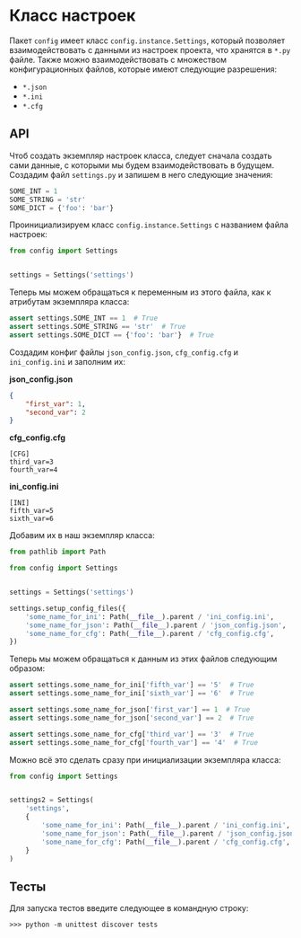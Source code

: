 # Класс настроек

Пакет `config` имеет класс `config.instance.Settings`, который позволяет взаимодействовать с данными из настроек проекта, что хранятся в `*.py` файле. Также можно взаимодействовать с множеством конфигурационных файлов, которые имеют следующие разрешения:
- `*.json`
- `*.ini` 
- `*.cfg`

## API
Чтоб создать экземпляр настроек класса, следует сначала создать сами данные, с которыми мы будем взаимодействовать в будущем. 
Создадим файл `settings.py` и запишем в него следующие значения:
```py
SOME_INT = 1
SOME_STRING = 'str'
SOME_DICT = {'foo': 'bar'}
```
Проинициализируем класс `config.instance.Settings` с названием файла настроек:
```py
from config import Settings


settings = Settings('settings')
```
Теперь мы можем обращаться к переменным из этого файла, как к атрибутам экземпляра класса:
``` py
assert settings.SOME_INT == 1  # True
assert settings.SOME_STRING == 'str'  # True
assert settings.SOME_DICT == {'foo': 'bar'}  # True
```
Создадим конфиг файлы `json_config.json`, `cfg_config.cfg` и `ini_config.ini` и заполним их:

**json_config.json**

```json
{
    "first_var": 1,
    "second_var": 2
}
```
**cfg_config.cfg**
```
[CFG]
third_var=3
fourth_var=4
```
**ini_config.ini**
```
[INI]
fifth_var=5
sixth_var=6
```
Добавим их в наш экземпляр класса:
```py
from pathlib import Path

from config import Settings


settings = Settings('settings')

settings.setup_config_files({
    'some_name_for_ini': Path(__file__).parent / 'ini_config.ini',
    'some_name_for_json': Path(__file__).parent / 'json_config.json',
    'some_name_for_cfg': Path(__file__).parent / 'cfg_config.cfg',
})
```
Теперь мы можем обращаться к данным из этих файлов следующим образом:
```py
assert settings.some_name_for_ini['fifth_var'] == '5'  # True
assert settings.some_name_for_ini['sixth_var'] == '6'  # True

assert settings.some_name_for_json['first_var'] == 1  # True
assert settings.some_name_for_json['second_var'] == 2  # True

assert settings.some_name_for_cfg['third_var'] == '3'  # True
assert settings.some_name_for_cfg['fourth_var'] == '4'  # True
```
Можно всё это сделать сразу при инициализации экземпляра класса:
```py
from config import Settings


settings2 = Settings(
    'settings',
    {
        'some_name_for_ini': Path(__file__).parent / 'ini_config.ini',
        'some_name_for_json': Path(__file__).parent / 'json_config.json',
        'some_name_for_cfg': Path(__file__).parent / 'cfg_config.cfg',
    }
)
```
## Тесты
Для запуска тестов введите следующее в командную строку:
```
>>> python -m unittest discover tests
```